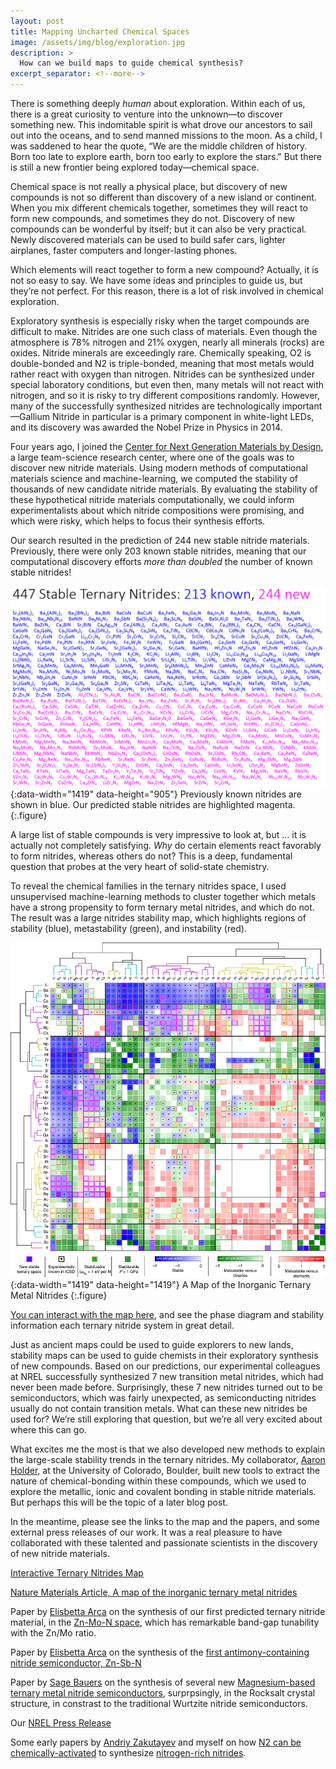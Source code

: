 ```yaml
---
layout: post
title: Mapping Uncharted Chemical Spaces
image: /assets/img/blog/exploration.jpg
description: >
  How can we build maps to guide chemical synthesis? 
excerpt_separator: <!--more-->
---
```


There is something deeply _human_ about exploration. Within each of us, there is a great curiosity to venture into the unknown—to discover something new. This indomitable spirit is what drove our ancestors to sail out into the oceans, and to send manned missions to the moon. As a child, I was saddened to hear the quote, “We are the middle children of history. Born too late to explore earth, born too early to explore the stars." But there is still a new frontier being explored today—chemical space.

Chemical space is not really a physical place, but discovery of new compounds is not so different than discovery of a new island or continent. When you mix different chemicals together, sometimes they will react to form new compounds, and sometimes they do not. Discovery of new compounds can be wonderful by itself; but it can also be very practical. Newly discovered materials can be used to build safer cars, lighter airplanes, faster computers and longer-lasting phones.

Which elements will react together to form a new compound? Actually, it is not so easy to say. We have some ideas and principles to guide us, but they’re not perfect. For this reason, there is a lot of risk involved in chemical exploration. 

Exploratory synthesis is especially risky when the target compounds are difficult to make. Nitrides are one such class of materials. Even though the atmosphere is 78% nitrogen and 21% oxygen, nearly all minerals (rocks) are oxides. Nitride minerals are exceedingly rare. Chemically speaking, O2 is double-bonded and N2 is triple-bonded, meaning that most metals would rather react with oxygen than nitrogen. Nitrides can be synthesized under special laboratory conditions, but even then, many metals will not react with nitrogen, and so it is risky to try different compositions randomly. However, many of the successfully synthesized nitrides are technologically important—Gallium Nitride in particular is a primary component in white-light LEDs, and its discovery was awarded the Nobel Prize in Physics in 2014.  

Four years ago, I joined the [Center for Next Generation Materials by Design](https://www.cngmd-efrc.org), a large team-science research center, where one of the goals was to discover new nitride materials. Using modern methods of computational materials science and machine-learning, we computed the stability of thousands of new candidate nitride materials. By evaluating the stability of these hypothetical nitride materials computationally, we could inform experimentalists about which nitride compositions were promising, and which were risky, which helps to focus their synthesis efforts. 

Our search resulted in the prediction of 244 new stable nitride materials. Previously, there were only 203 known stable nitrides, meaning that our computational discovery efforts _more than doubled_ the number of known stable nitrides! 

![StableNitridesList](/assets/img/blog/StableNitridesList.PNG){:data-width="1419" data-height="905"}
Previously known nitrides are shown in blue. Our predicted stable nitrides are highlighted magenta.
{:.figure}

A large list of stable compounds is very impressive to look at, but … it is actually not completely satisfying. _Why_ do certain elements react favorably to form nitrides, whereas others do not? This is a deep, fundamental question that probes at the very heart of solid-state chemistry. 

To reveal the chemical families in the ternary nitrides space, I used unsupervised machine-learning methods to cluster together which metals have a strong propensity to form ternary metal nitrides, and which do not. The result was a large nitrides stability map, which highlights regions of stability (blue), metastability (green), and instability (red). 

![TheMap](/assets/img/blog/map.webp){:data-width="1419" data-height="1419"}
A Map of the Inorganic Ternary Metal Nitrides
{:.figure}

[You can interact with the map here][ternarymap], and see the phase diagram and stability information each ternary nitride system in great detail. 

Just as ancient maps could be used to guide explorers to new lands, stability maps can be used to guide chemists in their exploratory 
synthesis of new compounds. Based on our predictions, our experimental colleagues at NREL successfully synthesized 7 new transition metal nitrides, which had never been made before. Surprisingly, these 7 new nitrides turned out to be semiconductors, which was fairly unexpected, as semiconducting nitrides usually do not contain transition metals. What can these new nitrides be used for? We’re still exploring that question, but we’re all very excited about where this can go. 

What excites me the most is that we also developed new methods to explain the large-scale stability trends in the ternary nitrides. My collaborator, [Aaron Holder](https://scholar.google.com/citations?user=AgqmuCAAAAAJ&hl=en), at the University of Colorado, Boulder, built new tools to extract the nature of chemical-bonding within these compounds, which we used to explore the metallic, ionic and covalent bonding in stable nitride materials. But perhaps this will be the topic of a later blog post. 

In the meantime, please see the links to the map and the papers, and some external press releases of our work. It was a real pleasure to have collaborated with these talented and passionate scientists in the discovery of new nitride materials. 

[Interactive Ternary Nitrides Map][ternarymap]

[Nature Materials Article, A map of the inorganic ternary metal nitrides](https://www.nature.com/articles/s41563-019-0396-2)

Paper by [Elisbetta Arca](https://scholar.google.com/citations?user=e-GelEIAAAAJ&hl=en) on the synthesis of our first predicted ternary nitride material, in the [Zn-Mo-N space](https://pubs.acs.org/doi/abs/10.1021/jacs.7b12861), which has remarkable band-gap tunability with the Zn/Mo ratio. 

Paper by [Elisbetta Arca](https://scholar.google.com/citations?user=e-GelEIAAAAJ&hl=en) on the synthesis of the [first antimony-containing nitride semiconductor, Zn-Sb-N](https://pubs.rsc.org/en/content/articlelanding/2019/mh/c9mh00369j#!divAbstract)

Paper by [Sage Bauers](https://scholar.google.com/citations?hl=en&user=eM8JoHMAAAAJ) on the synthesis of several new [Magnesium-based ternary metal nitride semiconductors](https://arxiv.org/abs/1810.05668), surprpsingly, in the Rocksalt crystal structure, in constrast to the traditional Wurtzite nitride semiconductors. 

Our [NREL Press Release](https://www.nrel.gov/news/features/2019/collaborative-research-charts-course-hundreds-new-nitrides.html)

Some early papers by [Andriy Zakutayev](https://scholar.google.com/citations?user=QKl7eykAAAAJ&hl=en&oi=ao) and myself on how [N2 can be chemically-activated](https://pubs.rsc.org/en/content/articlelanding/2016/ta/c5ta09446a#!divAbstract) to synthesize [nitrogen-rich nitrides](https://pubs.acs.org/doi/abs/10.1021/acs.chemmater.7b02399). 


[ternarymap]: /TernaryNitridesMap.html

